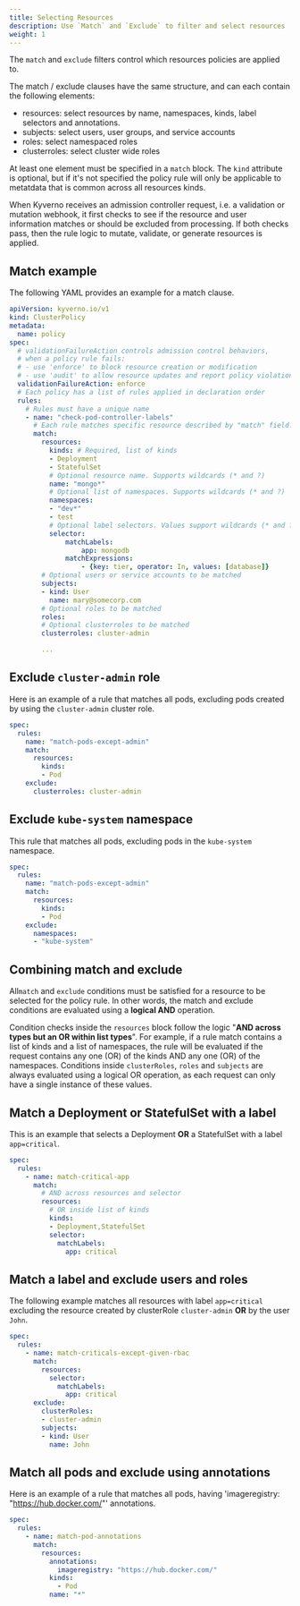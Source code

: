```yaml
---
title: Selecting Resources
description: Use `Match` and `Exclude` to filter and select resources
weight: 1
---
```


The `match` and `exclude` filters control which resources policies are applied to. 

The match / exclude clauses have the same structure, and can each contain the following elements:
* resources: select resources by name, namespaces, kinds, label selectors and annotations.
* subjects: select users, user groups, and service accounts
* roles: select namespaced roles
* clusterroles: select cluster wide roles

At least one element must be specified in a `match` block. The `kind` attribute is optional, but if it's not specified the policy rule will only be applicable to metatdata that is common across all resources kinds.

When Kyverno receives an admission controller request, i.e. a validation or mutation webhook, it first checks to see if the resource and user information matches or should be excluded from processing. If both checks pass, then the rule logic to mutate, validate, or generate resources is applied.

## Match example

The following YAML provides an example for a match clause.

````yaml
apiVersion: kyverno.io/v1
kind: ClusterPolicy
metadata:
  name: policy
spec:
  # validationFailureAction controls admission control behaviors, 
  # when a policy rule fails:
  # - use 'enforce' to block resource creation or modification
  # - use 'audit' to allow resource updates and report policy violations
  validationFailureAction: enforce
  # Each policy has a list of rules applied in declaration order
  rules:
    # Rules must have a unique name
    - name: "check-pod-controller-labels"      
      # Each rule matches specific resource described by "match" field.
      match:
        resources:
          kinds: # Required, list of kinds
          - Deployment
          - StatefulSet
          # Optional resource name. Supports wildcards (* and ?)
          name: "mongo*" 
          # Optional list of namespaces. Supports wildcards (* and ?)
          namespaces: 
          - "dev*"
          - test
          # Optional label selectors. Values support wildcards (* and ?)
          selector: 
              matchLabels:
                  app: mongodb
              matchExpressions:
                  - {key: tier, operator: In, values: [database]}
        # Optional users or service accounts to be matched
        subjects:
        - kind: User
          name: mary@somecorp.com
        # Optional roles to be matched
        roles:
        # Optional clusterroles to be matched
        clusterroles: cluster-admin

        ...

````

## Exclude `cluster-admin` role

Here is an example of a rule that matches all pods, excluding pods created by using the `cluster-admin` cluster role.

````yaml
spec:
  rules:
    name: "match-pods-except-admin"
    match:
      resources:
        kinds:
        - Pod
    exclude:
      clusterroles: cluster-admin
````

## Exclude `kube-system` namespace

This rule that matches all pods, excluding pods in the `kube-system` namespace.

````yaml
spec:
  rules:
    name: "match-pods-except-admin"
    match:
      resources:
        kinds:
        - Pod
    exclude:
      namespaces:
      - "kube-system"
````

## Combining match and exclude

All`match` and `exclude` conditions must be satisfied for a resource to be selected for the policy rule. In other words, the match and exclude conditions are evaluated using a **logical AND** operation.

Condition checks inside the `resources` block follow the logic "**AND across types but an OR within list types**". For example, if a rule match contains a list of kinds and a list of namespaces, the rule will be evaluated if the request contains any one (OR) of the kinds AND any one (OR) of the namespaces. Conditions inside `clusterRoles`, `roles` and `subjects` are always evaluated using a logical OR operation, as each request can only have a single instance of these values.


## Match a Deployment or StatefulSet with a label

This is an example that selects a Deployment **OR** a StatefulSet with a label `app=critical`.

````yaml
spec:
  rules:
    - name: match-critical-app
      match:
        # AND across resources and selector
        resources:
          # OR inside list of kinds
          kinds:
          - Deployment,StatefulSet
          selector:
            matchLabels:
              app: critical
````

## Match a label and exclude users and roles

The following example matches all resources with label `app=critical` excluding the resource created by clusterRole `cluster-admin` **OR** by the user `John`.

````yaml
spec:
  rules:
    - name: match-criticals-except-given-rbac
      match:
        resources:
          selector:
            matchLabels:
              app: critical
      exclude:
        clusterRoles:
        - cluster-admin
        subjects:
        - kind: User
          name: John
````

## Match all pods and exclude using annotations

Here is an example of a rule that matches all pods, having 'imageregistry: "https://hub.docker.com/"' annotations.

````yaml
spec:
  rules:
    - name: match-pod-annotations
      match:
        resources:
          annotations:
            imageregistry: "https://hub.docker.com/"
          kinds:
            - Pod
          name: "*"
````
